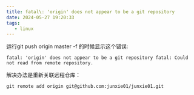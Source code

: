 ```yaml
---
title: fatal\: 'origin' does not appear to be a git repository
date: 2024-05-27 19:20:33
tags:
   - linux
---
```

运行git push origin master -f 的时候显示这个错误:
```
fatal: 'origin' does not appear to be a git repository fatal: Could not read from remote repository.
```
解决办法是重新关联远程仓库：
```
git remote add origin git@github.com:junxie01/junxie01.git
```

